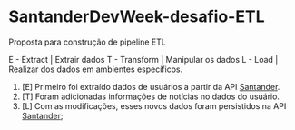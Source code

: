 # SantanderDevWeek-desafio-ETL

Proposta para construção de pipeline ETL

E - Extract    | Extrair dados
T - Transform  | Manipular os dados
L - Load       | Realizar dos dados em ambientes específicos.

1. [E] Primeiro foi extraído dados de usuários a partir da API [Santander](https://sdw-2023-prd.up.railway.app).
2. [T] Foram adicionadas informações de notícias no dados do usuário.
3. [L] Com as modificações, esses novos dados foram persistidos na API [Santander](https://sdw-2023-prd.up.railway.app);
